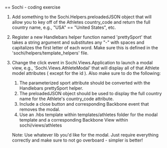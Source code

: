 == Sochi - coding exercise

1. Add something to the Sochi.Helpers.preloadedJSON object that will allow you to key off of the Athletes country_code and return the full country name, e.g., "USA" == "United States", etc.

2. Register a new Handlebars helper function named 'prettySport' that takes a string argument and substitutes any "-" with spaces and capitalizes the first letter of each word.  Make sure this is defined in the 'sochi/helpers/template_helpers' file.
    
3. Change the click event in Sochi.Views.Application to launch a modal view, e.g., 'Sochi.Views.AthleteModal' that will display all of that Athlete model attributes ( except for the id ).  Also make sure to do the following:
    
    1. The parameterized sport attribute should be converted with the Handlebars prettySport helper.
    2. The preloadedJSON object should be used to display the full country name for the Athlete's country_code attribute.  
    3. Include a close button and corresponding Backbone event that removes the modal.
    4. Use an .hbs template within templates/athletes folder for the modal template and a corresponding Backbone View within sochi/views/athletes
  
    Note: Use whatever lib you'd like for the modal.  Just require everything correctly and make sure to not go overboard - simpler is better!



 

